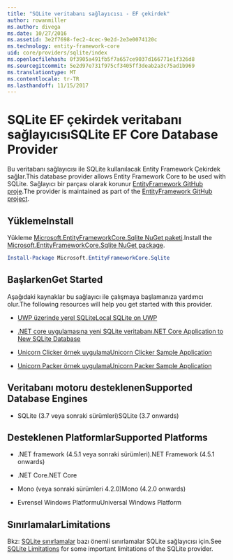 ```yaml
---
title: "SQLite veritabanı sağlayıcısı - EF çekirdek"
author: rowanmiller
ms.author: divega
ms.date: 10/27/2016
ms.assetid: 3e2f7698-fec2-4cec-9e2d-2e3e0074120c
ms.technology: entity-framework-core
uid: core/providers/sqlite/index
ms.openlocfilehash: 0f3905a491fb5f7a657ce9037d166771e1f326d8
ms.sourcegitcommit: 5e2d97e731f975cf3405ff3deab2a3c75ad1b969
ms.translationtype: MT
ms.contentlocale: tr-TR
ms.lasthandoff: 11/15/2017
---
```

# <a name="sqlite-ef-core-database-provider"></a><span data-ttu-id="e3e17-102">SQLite EF çekirdek veritabanı sağlayıcısı</span><span class="sxs-lookup"><span data-stu-id="e3e17-102">SQLite EF Core Database Provider</span></span>

<span data-ttu-id="e3e17-103">Bu veritabanı sağlayıcısı ile SQLite kullanılacak Entity Framework Çekirdek sağlar.</span><span class="sxs-lookup"><span data-stu-id="e3e17-103">This database provider allows Entity Framework Core to be used with SQLite.</span></span> <span data-ttu-id="e3e17-104">Sağlayıcı bir parçası olarak korunur [EntityFramework GitHub proje](https://github.com/aspnet/EntityFramework).</span><span class="sxs-lookup"><span data-stu-id="e3e17-104">The provider is maintained as part of the [EntityFramework GitHub project](https://github.com/aspnet/EntityFramework).</span></span>

## <a name="install"></a><span data-ttu-id="e3e17-105">Yükleme</span><span class="sxs-lookup"><span data-stu-id="e3e17-105">Install</span></span>

<span data-ttu-id="e3e17-106">Yükleme [Microsoft.EntityFrameworkCore.Sqlite NuGet paketi](https://www.nuget.org/packages/Microsoft.EntityFrameworkCore.Sqlite/).</span><span class="sxs-lookup"><span data-stu-id="e3e17-106">Install the [Microsoft.EntityFrameworkCore.Sqlite NuGet package](https://www.nuget.org/packages/Microsoft.EntityFrameworkCore.Sqlite/).</span></span>

``` powershell
Install-Package Microsoft.EntityFrameworkCore.Sqlite
```

## <a name="get-started"></a><span data-ttu-id="e3e17-107">Başlarken</span><span class="sxs-lookup"><span data-stu-id="e3e17-107">Get Started</span></span>

<span data-ttu-id="e3e17-108">Aşağıdaki kaynaklar bu sağlayıcı ile çalışmaya başlamanıza yardımcı olur.</span><span class="sxs-lookup"><span data-stu-id="e3e17-108">The following resources will help you get started with this provider.</span></span>
* [<span data-ttu-id="e3e17-109">UWP üzerinde yerel SQLite</span><span class="sxs-lookup"><span data-stu-id="e3e17-109">Local SQLite on UWP</span></span>](../../get-started/uwp/getting-started.md)

* [<span data-ttu-id="e3e17-110">.NET core uygulamasına yeni SQLite veritabanı</span><span class="sxs-lookup"><span data-stu-id="e3e17-110">.NET Core Application to New SQLite Database</span></span>](../../get-started/netcore/new-db-sqlite.md)

* [<span data-ttu-id="e3e17-111">Unicorn Clicker örnek uygulama</span><span class="sxs-lookup"><span data-stu-id="e3e17-111">Unicorn Clicker Sample Application</span></span>](https://github.com/rowanmiller/UnicornStore/tree/master/UnicornClicker/UWP)

* [<span data-ttu-id="e3e17-112">Unicorn Packer örnek uygulama</span><span class="sxs-lookup"><span data-stu-id="e3e17-112">Unicorn Packer Sample Application</span></span>](https://github.com/rowanmiller/UnicornStore/tree/master/UnicornPacker)

## <a name="supported-database-engines"></a><span data-ttu-id="e3e17-113">Veritabanı motoru desteklenen</span><span class="sxs-lookup"><span data-stu-id="e3e17-113">Supported Database Engines</span></span>

* <span data-ttu-id="e3e17-114">SQLite (3.7 veya sonraki sürümleri)</span><span class="sxs-lookup"><span data-stu-id="e3e17-114">SQLite (3.7 onwards)</span></span>

## <a name="supported-platforms"></a><span data-ttu-id="e3e17-115">Desteklenen Platformlar</span><span class="sxs-lookup"><span data-stu-id="e3e17-115">Supported Platforms</span></span>

* <span data-ttu-id="e3e17-116">.NET framework (4.5.1 veya sonraki sürümleri)</span><span class="sxs-lookup"><span data-stu-id="e3e17-116">.NET Framework (4.5.1 onwards)</span></span>

* <span data-ttu-id="e3e17-117">.NET Core</span><span class="sxs-lookup"><span data-stu-id="e3e17-117">.NET Core</span></span>

* <span data-ttu-id="e3e17-118">Mono (veya sonraki sürümleri 4.2.0)</span><span class="sxs-lookup"><span data-stu-id="e3e17-118">Mono (4.2.0 onwards)</span></span>

* <span data-ttu-id="e3e17-119">Evrensel Windows Platformu</span><span class="sxs-lookup"><span data-stu-id="e3e17-119">Universal Windows Platform</span></span>

## <a name="limitations"></a><span data-ttu-id="e3e17-120">Sınırlamalar</span><span class="sxs-lookup"><span data-stu-id="e3e17-120">Limitations</span></span>

<span data-ttu-id="e3e17-121">Bkz: [SQLite sınırlamalar](limitations.md) bazı önemli sınırlamalar SQLite sağlayıcısı için.</span><span class="sxs-lookup"><span data-stu-id="e3e17-121">See [SQLite Limitations](limitations.md) for some important limitations of the SQLite provider.</span></span>
